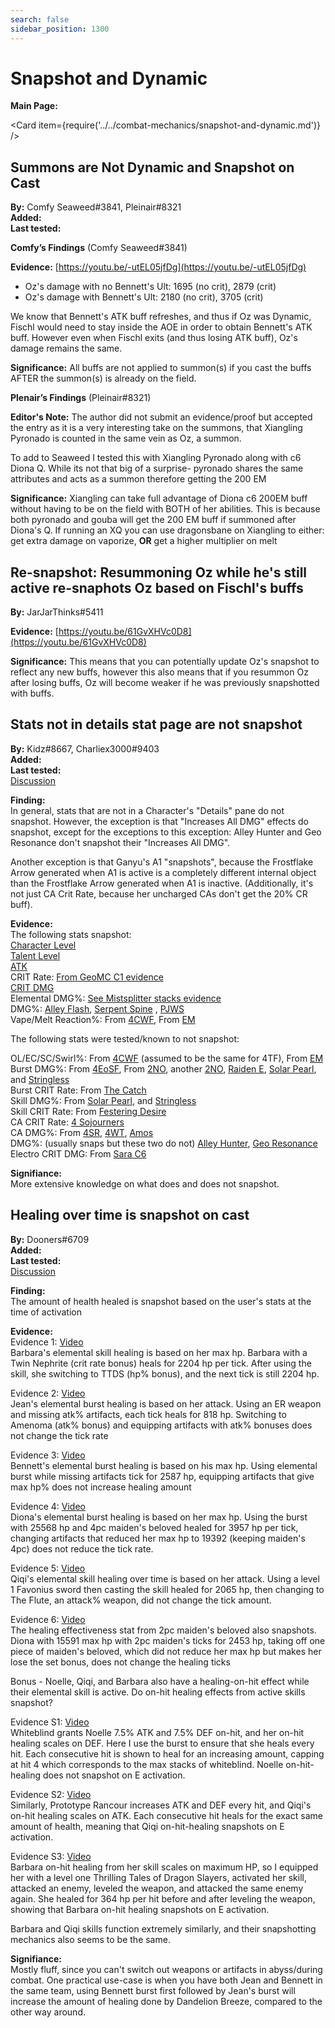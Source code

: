```yaml
---
search: false
sidebar_position: 1300
---
```


# Snapshot and Dynamic

**Main Page:**

<Card item={require('../../combat-mechanics/snapshot-and-dynamic.md')} />

## Summons are Not Dynamic and Snapshot on Cast

**By:** Comfy Seaweed\#3841, Pleinair\#8321  
**Added:** <Version date="2020-11-22" />  
**Last tested:** <VersionHl date="2020-11-22" />

**Comfy’s Findings** \(Comfy Seaweed\#3841\)

**Evidence:** [https://youtu.be/-utEL05jfDg](https://youtu.be/-utEL05jfDg)

* Oz's damage with no Bennett's Ult: 1695 \(no crit\), 2879 \(crit\)
* Oz's damage with Bennett's Ult: 2180 \(no crit\), 3705 \(crit\)

We know that Bennett's ATK buff refreshes, and thus if Oz was Dynamic, Fischl would need to stay inside the AOE in order to obtain Bennett's ATK buff. However even when Fischl exits \(and thus losing ATK buff\), Oz's damage remains the same.

**Significance:** All buffs are not applied to summon\(s\) if you cast the buffs AFTER the summon\(s\) is already on the field.

**Plenair’s Findings** \(Pleinair\#8321\)

**Editor's Note:** The author did not submit an evidence/proof but accepted the entry as it is a very interesting take on the summons, that Xiangling Pyronado is counted in the same vein as Oz, a summon.

To add to Seaweed I tested this with Xiangling Pyronado along with c6 Diona Q. While its not that big of a surprise- pyronado shares the same attributes and acts as a summon therefore getting the 200 EM

**Significance:** Xiangling can take full advantage of Diona c6 200EM buff without having to be on the field with BOTH of her abilities. This is because both pyronado and gouba will get the 200 EM buff if summoned after Diona's Q. If running an XQ you can use dragonsbane on Xiangling to either: get extra damage on vaporize, **OR** get a higher multiplier on melt

## Re-snapshot: Resummoning Oz while he's still active re-snaphots Oz based on Fischl's buffs

**By:** JarJarThinks\#5411

**Evidence:** [https://youtu.be/61GvXHVc0D8](https://youtu.be/61GvXHVc0D8)

**Significance:** This means that you can potentially update Oz's snapshot to reflect any new buffs, however this also means that if you resummon Oz after losing buffs, Oz will become weaker if he was previously snapshotted with buffs.

## Stats not in details stat page are not snapshot

**By:** Kidz\#8667, Charliex3000\#9403  
**Added:** <Version date="2021-10-16" />  
**Last tested:** <VersionHl date="2021-10-16" />  
[Discussion](https://tickets.deeznuts.moe/ticket-archive/attachments_872757681826435132_899103401432989736_transcript-stats-not-in-details-stat-page-are-not-snapshot.html)

**Finding:**  
In general, stats that are not in a Character's "Details" pane do not snapshot. However, the exception is that "Increases All DMG" effects do snapshot, except for the exceptions to this exception: Alley Hunter and Geo Resonance don't snapshot their "Increases All DMG".

Another exception is that Ganyu's A1 "snapshots", because the Frostflake Arrow generated when A1 is active is a completely different internal object than the Frostflake Arrow generated when A1 is inactive. (Additionally, it's not just CA Crit Rate, because her uncharged CAs don't get the 20% CR buff).

**Evidence:**  
The following stats snapshot:  
[Character Level](https://youtu.be/XLRbNlErGCA)  
[Talent Level](https://youtu.be/aJGU1syC_cs)  
[ATK](./snapshot-and-dynamic.md#summons-are-not-dynamic-and-snapshot-on-cast)  
CRIT Rate: [From GeoMC C1 evidence](https://youtu.be/DBMJEKuABes)  
[CRIT DMG](https://youtu.be/A__SJDUmfhY)  
Elemental DMG%: [See Mistsplitter stacks evidence](https://docs.google.com/spreadsheets/d/12wOAIniEr5D4MvmMU4MwxTm4LxaNUpFAAl6g1iAaLhY/edit#gid=0)  
DMG%: [Alley Flash](https://youtu.be/PR5ZxqHsLOo), [Serpent Spine](https://youtu.be/5FG_OEG8iYA) , [PJWS](https://www.youtube.com/watch?v=muUSsL8gxwU)  
Vape/Melt Reaction%: From [4CWF](https://youtu.be/LTuTDhRyZZw), From [EM](#summons-are-not-dynamic-and-snapshot-on-cast)

The following stats were tested/known to not snapshot:

OL/EC/SC/Swirl%: From [4CWF](https://imgur.com/a/bYtzhH9) \(assumed to be the same for 4TF\), From [EM](https://youtu.be/YkdpSYT9ut0)  
Burst DMG%: From [4EoSF](../../equipment/weapons/polearms.md#engulfing-lightning), From [2NO](https://youtu.be/b0qlPkzjqX0), another [2NO](https://youtu.be/kZ6yBFfnO5M), [Raiden E](https://youtu.be/gNfQm_RQO84), [Solar Pearl](https://youtu.be/5yfQaDVafT8), and [Stringless](https://youtu.be/eG-zOxwdzHw)  
Burst CRIT Rate: From [The Catch](https://youtu.be/e5TM7PlOeDw)  
Skill DMG%: From [Solar Pearl](https://youtu.be/5yfQaDVafT8), and [Stringless](https://youtu.be/vhm1OAFgGA4)  
Skill CRIT Rate: From [Festering Desire](https://youtu.be/0U32uJludm8)  
CA CRIT Rate: [4 Sojourners](https://youtu.be/bwIxrzUnhPE)  
CA DMG%: From [4SR](https://youtu.be/fc8pdCPxTRU), [4WT](https://youtu.be/G0F9SThwDrk), [Amos](https://youtu.be/jWxUvehP47I)  
DMG%: (usually snaps but these two do not) [Alley Hunter](https://youtu.be/GMZtnuvn3X0), [Geo Resonance](https://youtu.be/TpBFUvREWGo)  
Electro CRIT DMG: From [Sara C6](https://www.youtube.com/watch?v=r4ENm19DOPY)

**Signifiance:**  
More extensive knowledge on what does and does not snapshot.

## Healing over time is snapshot on cast

**By:** Dooners#6709  
**Added:** <Version date="2021-10-17" />  
**Last tested:** <VersionHl date="2021-10-17" />  
[Discussion](https://tickets.deeznuts.moe/ticket-archive/attachments_894400995554127882_899195834686636073_transcript-healing-over-time-is-snapshot-on-cast.html)

**Finding:**  
The amount of health healed is snapshot based on the user's stats at the time of activation

**Evidence:**  
Evidence 1: [Video](https://youtu.be/PfNrhAX6wAQ)  
Barbara's elemental skill healing is based on her max hp. Barbara with a Twin Nephrite (crit rate bonus) heals for 2204 hp per tick. After using the skill, she switching to TTDS (hp% bonus), and the next tick is still 2204 hp.

Evidence 2: [Video](https://youtu.be/xG_V_Mhj0LI)  
Jean's elemental burst healing is based on her attack. Using an ER weapon and missing atk% artifacts, each tick heals for 818 hp. Switching to Amenoma (atk% bonus) and equipping artifacts with atk% bonuses does not change the tick rate

Evidence 3: [Video](https://youtu.be/o1IPLUndpZc)  
Bennett's elemental burst healing is based on his max hp. Using elemental burst while missing artifacts tick for 2587 hp, equipping artifacts that give max hp% does not increase healing amount

Evidence 4: [Video](https://youtu.be/ieM7cBJBq2M)  
Diona's elemental burst healing is based on her max hp. Using the burst with 25568 hp and 4pc maiden's beloved healed for 3957 hp per tick, changing artifacts that reduced her max hp to 19392 (keeping maiden's 4pc) does not reduce the tick rate.

Evidence 5: [Video](https://youtu.be/jzn3R6p_LJQ)  
Qiqi's elemental skill healing over time is based on her attack. Using a level 1 Favonius sword then casting the skill healed for 2065 hp, then changing to The Flute, an attack% weapon, did not change the tick amount.

Evidence 6: [Video](https://youtu.be/6_VfeWEM-zE)  
The healing effectiveness stat from 2pc maiden's beloved also snapshots. Diona with 15591 max hp with 2pc maiden's ticks for 2453 hp, taking off one piece of maiden's beloved, which did not reduce her max hp but makes her lose the set bonus, does not change the healing ticks

Bonus - Noelle, Qiqi, and Barbara also have a healing-on-hit effect while their elemental skill is active. Do on-hit healing effects from active skills snapshot?

Evidence S1: [Video](https://youtu.be/N41DVWpP8z8)  
Whiteblind grants Noelle 7.5% ATK and 7.5% DEF on-hit, and her on-hit healing scales on DEF. Here I use the burst to ensure that she heals every hit. Each consecutive hit is shown to heal for an increasing amount, capping at hit 4 which corresponds to the max stacks of whiteblind. Noelle on-hit-healing does not snapshot on E activation.

Evidence S2: [Video](https://youtu.be/0zb7wmWQjX4)  
Similarly, Prototype Rancour increases ATK and DEF every hit, and Qiqi's on-hit healing scales on ATK. Each consecutive hit heals for the exact same amount of health, meaning that Qiqi on-hit-healing snapshots on E activation.

Evidence S3: [Video](https://youtu.be/EbGt_n5_Qrk)  
Barbara on-hit healing from her skill scales on maximum HP, so I equipped her with a level one Thrilling Tales of Dragon Slayers, activated her skill, attacked an enemy, leveled the weapon, and attacked the same enemy again. She healed for 364 hp per hit before and after leveling the weapon, showing that Barbara on-hit healing snapshots on E activation.

Barbara and Qiqi skills function extremely similarly, and their snapshotting mechanics also seems to be the same.

**Signifiance:**  
Mostly fluff, since you can't switch out weapons or artifacts in abyss/during combat. One practical use-case is when you have both Jean and Bennett in the same team, using Bennett burst first followed by Jean's burst will increase the amount of healing done by Dandelion Breeze, compared to the other way around.

